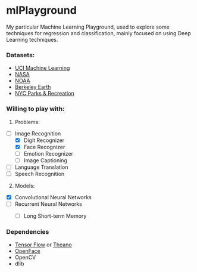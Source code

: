 # mlPlayground

My particular Machine Learning Playground, used to explore some techniques for regression and classification, mainly focused on using Deep Learning techniques.

### Datasets:

- [UCI Machine Learning](https://www.kaggle.com/uciml/datasets)
- [NASA](https://www.kaggle.com/nasa)
- [NOAA](https://www.kaggle.com/noaa/datasets)
- [Berkeley Earth](https://www.kaggle.com/nycparks/datasets)
- [NYC Parks & Recreation](https://www.kaggle.com/nycparks/datasets)

### Willing to play with:


1. Problems:
- [ ] Image Recognition
  - [x] Digit Recognizer
  - [x] Face Recognizer
  - [ ] Emotion Recognizer
  - [ ] Image Captioning
- [ ] Language Translation
- [ ] Speech Recognition

2. Models:
- [x] Convolutional Neural Networks
- [ ] Recurrent Neural Networks
  - [ ] Long Short-term Memory




### Dependencies

- [Tensor Flow](http://www.lfd.uci.edu/~gohlke/pythonlibs/) or [Theano](http://deeplearning.net/software/theano/install.html)
- [OpenFace](https://github.com/samotiian/Installing_openface_with_anaconda)
- OpenCV
- dlib

